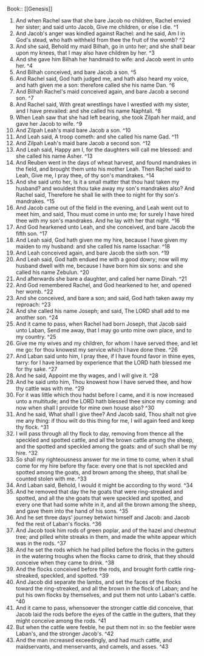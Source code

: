  Book:: [[Genesis]]
 1. And when Rachel saw that she bare Jacob no children, Rachel envied her sister; and said unto Jacob, Give me children, or else I die. ^1
 2. And Jacob's anger was kindled against Rachel: and he said, Am I in God's stead, who hath withheld from thee the fruit of the womb? ^2
 3. And she said, Behold my maid Bilhah, go in unto her; and she shall bear upon my knees, that I may also have children by her. ^3
 4. And she gave him Bilhah her handmaid to wife: and Jacob went in unto her. ^4
 5. And Bilhah conceived, and bare Jacob a son. ^5
 6. And Rachel said, God hath judged me, and hath also heard my voice, and hath given me a son: therefore called she his name Dan. ^6
 7. And Bilhah Rachel's maid conceived again, and bare Jacob a second son. ^7
 8. And Rachel said, With great wrestlings have I wrestled with my sister, and I have prevailed: and she called his name Naphtali. ^8
 9. When Leah saw that she had left bearing, she took Zilpah her maid, and gave her Jacob to wife. ^9
 10. And Zilpah Leah's maid bare Jacob a son. ^10
 11. And Leah said, A troop cometh: and she called his name Gad. ^11
 12. And Zilpah Leah's maid bare Jacob a second son. ^12
 13. And Leah said, Happy am I, for the daughters will call me blessed: and she called his name Asher. ^13
 14. And Reuben went in the days of wheat harvest, and found mandrakes in the field, and brought them unto his mother Leah. Then Rachel said to Leah, Give me, I pray thee, of thy son's mandrakes. ^14
 15. And she said unto her, Is it a small matter that thou hast taken my husband? and wouldest thou take away my son's mandrakes also? And Rachel said, Therefore he shall lie with thee to night for thy son's mandrakes. ^15
 16. And Jacob came out of the field in the evening, and Leah went out to meet him, and said, Thou must come in unto me; for surely I have hired thee with my son's mandrakes. And he lay with her that night. ^16
 17. And God hearkened unto Leah, and she conceived, and bare Jacob the fifth son. ^17
 18. And Leah said, God hath given me my hire, because I have given my maiden to my husband: and she called his name Issachar. ^18
 19. And Leah conceived again, and bare Jacob the sixth son. ^19
 20. And Leah said, God hath endued me with a good dowry; now will my husband dwell with me, because I have born him six sons: and she called his name Zebulun. ^20
 21. And afterwards she bare a daughter, and called her name Dinah. ^21
 22. And God remembered Rachel, and God hearkened to her, and opened her womb. ^22
 23. And she conceived, and bare a son; and said, God hath taken away my reproach: ^23
 24. And she called his name Joseph; and said, The LORD shall add to me another son. ^24
 25. And it came to pass, when Rachel had born Joseph, that Jacob said unto Laban, Send me away, that I may go unto mine own place, and to my country. ^25
 26. Give me my wives and my children, for whom I have served thee, and let me go: for thou knowest my service which I have done thee. ^26
 27. And Laban said unto him, I pray thee, if I have found favor in thine eyes, tarry: for I have learned by experience that the LORD hath blessed me for thy sake. ^27
 28. And he said, Appoint me thy wages, and I will give it. ^28
 29. And he said unto him, Thou knowest how I have served thee, and how thy cattle was with me. ^29
 30. For it was little which thou hadst before I came, and it is now increased unto a multitude; and the LORD hath blessed thee since my coming: and now when shall I provide for mine own house also? ^30
 31. And he said, What shall I give thee? And Jacob said, Thou shalt not give me any thing: if thou wilt do this thing for me, I will again feed and keep thy flock. ^31
 32. I will pass through all thy flock to day, removing from thence all the speckled and spotted cattle, and all the brown cattle among the sheep, and the spotted and speckled among the goats: and of such shall be my hire. ^32
 33. So shall my righteousness answer for me in time to come, when it shall come for my hire before thy face: every one that is not speckled and spotted among the goats, and brown among the sheep, that shall be counted stolen with me. ^33
 34. And Laban said, Behold, I would it might be according to thy word. ^34
 35. And he removed that day the he goats that were ring-streaked and spotted, and all the she goats that were speckled and spotted, and every one that had some white in it, and all the brown among the sheep, and gave them into the hand of his sons. ^35
 36. And he set three days' journey betwixt himself and Jacob: and Jacob fed the rest of Laban's flocks. ^36
 37. And Jacob took him rods of green poplar, and of the hazel and chestnut tree; and pilled white streaks in them, and made the white appear which was in the rods. ^37
 38. And he set the rods which he had pilled before the flocks in the gutters in the watering troughs when the flocks came to drink, that they should conceive when they came to drink. ^38
 39. And the flocks conceived before the rods, and brought forth cattle ring-streaked, speckled, and spotted. ^39
 40. And Jacob did separate the lambs, and set the faces of the flocks toward the ring-streaked, and all the brown in the flock of Laban; and he put his own flocks by themselves, and put them not unto Laban's cattle. ^40
 41. And it came to pass, whensoever the stronger cattle did conceive, that Jacob laid the rods before the eyes of the cattle in the gutters, that they might conceive among the rods. ^41
 42. But when the cattle were feeble, he put them not in: so the feebler were Laban's, and the stronger Jacob's. ^42
 43. And the man increased exceedingly, and had much cattle, and maidservants, and menservants, and camels, and asses. ^43
